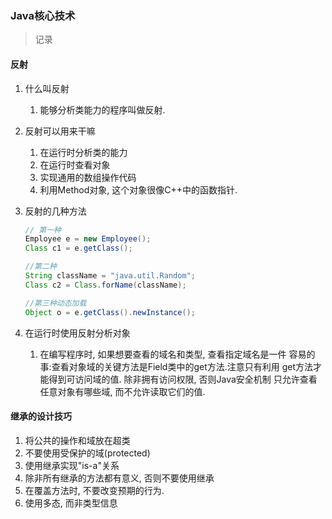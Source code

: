 ### Java核心技术
> 记录

#### 反射
1. 什么叫反射
    1. 能够分析类能力的程序叫做反射.
2. 反射可以用来干嘛
    1. 在运行时分析类的能力
    2. 在运行时查看对象
    3. 实现通用的数组操作代码
    4. 利用Method对象, 这个对象很像C++中的函数指针.
3. 反射的几种方法
   
    ``` java
    // 第一种
    Employee e = new Employee();
    Class c1 = e.getClass();
    
    //第二种
    String className = "java.util.Random";
    Class c2 = Class.forName(className);
    
    //第三种动态加载
    Object o = e.getClass().newInstance();
    ```
4. 在运行时使用反射分析对象
    1. 在编写程序时, 如果想要查看的域名和类型, 查看指定域名是一件
    容易的事:查看对象域的关键方法是Field类中的get方法.注意只有利用
    get方法才能得到可访问域的值. 除非拥有访问权限, 否则Java安全机制
    只允许查看任意对象有哪些域, 而不允许读取它们的值.

#### 继承的设计技巧
1. 将公共的操作和域放在超类
2. 不要使用受保护的域(protected)
3. 使用继承实现"is-a"关系
4. 除非所有继承的方法都有意义, 否则不要使用继承
5. 在覆盖方法时, 不要改变预期的行为.
6. 使用多态, 而非类型信息